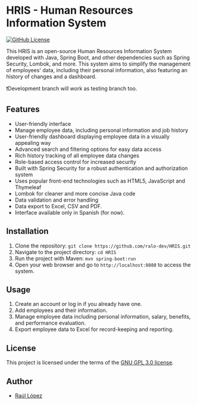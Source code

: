 # HRIS - Human Resources Information System 

[![GitHub License](https://img.shields.io/github/license/ralo-dev/HRIS)](https://github.com/ralo-dev/HRIS/blob/main/LICENSE)

This HRIS is an open-source Human Resources Information System developed with Java, Spring Boot, and other dependencies such as Spring Security, Lombok, and more. This system aims to simplify the management of employees' data, including their personal information, also featuring an history of changes and a dashboard.

❗Development branch will work as testing branch too.

## Features
- User-friendly interface
- Manage employee data, including personal information and job history
- User-friendly dashboard displaying employee data in a visually appealing way
- Advanced search and filtering options for easy data access
- Rich history tracking of all employee data changes
- Role-based access control for increased security
- Built with Spring Security for a robust authentication and authorization system
- Uses popular front-end technologies such as HTML5, JavaScript and Thymeleaf
- Lombok for cleaner and more concise Java code
- Data validation and error handling
- Data export to Excel, CSV and PDF.
- Interface available only in Spanish (for now).

## Installation
1. Clone the repository: `git clone https://github.com/ralo-dev/HRIS.git`
2. Navigate to the project directory: `cd HRIS`
3. Run the project with Maven: `mvn spring-boot:run`
4. Open your web browser and go to `http://localhost:8080` to access the system.

## Usage
1. Create an account or log in if you already have one.
2. Add employees and their information.
3. Manage employee data including personal information, salary, benefits, and performance evaluation.
4. Export employee data to Excel for record-keeping and reporting.

## License
This project is licensed under the terms of the [GNU GPL 3.0 license](https://github.com/ralo-dev/HRIS/blob/main/LICENSE).

## Author
- [Raúl López](https://github.com/ralo-dev)
